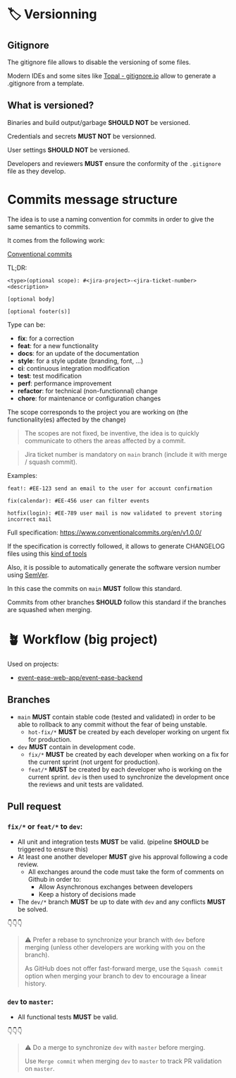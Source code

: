 # 🏷️ Versionning

## Gitignore
The gitignore file allows to disable the versioning of some files.

Modern IDEs and some sites like [Topal - gitignore.io](https://www.toptal.com/developers/gitignore/) allow to generate a .gitignore from a template.

## What is versioned?

Binaries and build output/garbage **SHOULD NOT** be versioned.

Credentials and secrets **MUST NOT** be versionned.

User settings **SHOULD NOT** be versioned.

Developers and reviewers **MUST** ensure the conformity of the `.gitignore` file as they develop.

# Commits message structure

The idea is to use a naming convention for commits in order to give the same semantics to commits.

It comes from the following work: 

[Conventional commits](https://www.conventionalcommits.org/en/v1.0.0/)

TL;DR:

```text
<type>(optional scope): #<jira-project>-<jira-ticket-number> <description>

[optional body]

[optional footer(s)]
```

Type can be:
- **fix**: for a correction
- **feat**: for a new functionality
- **docs**: for an update of the documentation
- **style**: for a style update (branding, font, ...)
- **ci**: continuous integration modification
- **test**: test modification
- **perf**: performance improvement
- **refactor**: for technical (non-functionnal) change
- **chore**: for maintenance or configuration changes

The scope corresponds to the project you are working on (the functionality(es) affected by the change)

> The scopes are not fixed, be inventive, the idea is to quickly communicate to others the areas affected by a commit.

> Jira ticket number is mandatory on `main` branch (include it with merge / squash commit).

Examples:

````text
feat!: #EE-123 send an email to the user for account confirmation
````

````text
fix(calendar): #EE-456 user can filter events
````

````text
hotfix(login): #EE-789 user mail is now validated to prevent storing incorrect mail
````

Full specification: https://www.conventionalcommits.org/en/v1.0.0/

If the specification is correctly followed, it allows to generate CHANGELOG files using this [kind of tools](https://github.com/googleapis/release-please)

Also, it is possible to automatically generate the software version number using [SemVer](https://semver.org/lang/fr/).

In this case the commits on `main` **MUST** follow this standard.

Commits from other branches **SHOULD** follow this standard if the branches are squashed when merging.

# 🪴 Workflow (big project)

Used on projects: 
- [event-ease-web-app/event-ease-backend](https://github.com/Event-Ease-Web-App/event-ease)

## Branches
- `main` **MUST** contain stable code (tested and validated) in order to be able to rollback to any commit without the fear of being unstable.
  - `hot-fix/*` **MUST** be created by each developer working on urgent fix for production.
- `dev` **MUST** contain in development code.
  - `fix/*` **MUST** be created by each developer when working on a fix for the current sprint (not urgent for production).
  - `feat/*` **MUST** be created by each developer who is working on the current sprint. `dev` is then used to synchronize the development once the reviews and unit tests are validated.

## Pull request

### `fix/*` or `feat/*` to `dev`:

- All unit and integration tests **MUST** be valid. (pipeline **SHOULD** be triggered to ensure this)
- At least one another developer **MUST** give his approval following a code review.
    - All exchanges around the code must take the form of comments on Github in order to:
        - Allow Asynchronous exchanges between developers
        - Keep a history of decisions made
- The `dev/*` branch **MUST** be up to date with `dev` and any conflicts **MUST** be solved.

👇👇👇
> ⚠ Prefer a rebase to synchronize your branch with `dev` before merging (unless other developers are working with you on the branch).
>
> As GitHub does not offer fast-forward merge, use the `Squash commit` option when merging your branch to dev to encourage a linear history.

### `dev` to `master`:
- All functional tests **MUST** be valid.

👇👇👇
> ⚠ Do a merge to synchronize `dev` with `master` before merging.
> 
> Use `Merge commit` when merging `dev` to `master` to track PR validation on `master`.